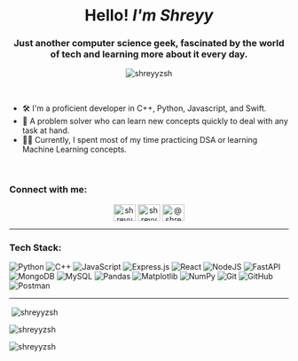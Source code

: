 <h1 align="center">Hello! <em>I'm Shreyy</em> </h1>
<h3 align="center">Just another computer science geek, fascinated by the world of tech and learning more about it every day.</h3>
<p align="center"> <img src="https://komarev.com/ghpvc/?username=shreyyzsh&label=Profile%20views&color=0e75b6&style=flat" alt="shreyyzsh" /> </p>
<br>

- 🛠️  I'm a proficient developer in C++, Python, Javascript, and Swift.
- :seedling: A problem solver who can learn new concepts quickly to deal with any task at hand.
- 🧑‍💻 Currently, I spent most of my time practicing DSA or learning Machine Learning concepts.
<br>

<h3 align="left">Connect with me:</h3>
<p align="center">
<a href="https://x.com/shreyy0fvcks" target="blank"><img align="center" src="https://raw.githubusercontent.com/rahuldkjain/github-profile-readme-generator/master/src/images/icons/Social/twitter.svg" alt="shreyy0fvcks" height="30" width="40" /></a>
<a href="https://linkedin.com/in/shreyyzsh" target="blank"><img align="center" src="https://raw.githubusercontent.com/rahuldkjain/github-profile-readme-generator/master/src/images/icons/Social/linked-in-alt.svg" alt="shreyyzsh" height="30" width="40" /></a>
<a href="https://medium.com/@shreyyzsh" target="blank"><img align="center" src="https://raw.githubusercontent.com/rahuldkjain/github-profile-readme-generator/master/src/images/icons/Social/medium.svg" alt="@shreyyzsh" height="30" width="40" /></a>
</p>

---

<h3 align="left">Tech Stack: </h3>
  
![Python](https://img.shields.io/badge/python-3670A0?style=for-the-badge&logo=python&logoColor=ffdd54) ![C++](https://img.shields.io/badge/c++-%2300599C.svg?style=for-the-badge&logo=c%2B%2B&logoColor=white) ![JavaScript](https://img.shields.io/badge/javascript-%23323330.svg?style=for-the-badge&logo=javascript&logoColor=%23F7DF1E)
![Express.js](https://img.shields.io/badge/express.js-%23404d59.svg?style=for-the-badge&logo=express&logoColor=%2361DAFB) ![React](https://img.shields.io/badge/react-%2320232a.svg?style=for-the-badge&logo=react&logoColor=%2361DAFB) ![NodeJS](https://img.shields.io/badge/node.js-6DA55F?style=for-the-badge&logo=node.js&logoColor=white) ![FastAPI](https://img.shields.io/badge/FastAPI-005571?style=for-the-badge&logo=fastapi)
![MongoDB](https://img.shields.io/badge/MongoDB-%234ea94b.svg?style=for-the-badge&logo=mongodb&logoColor=white) ![MySQL](https://img.shields.io/badge/mysql-4479A1.svg?style=for-the-badge&logo=mysql&logoColor=white)
![Pandas](https://img.shields.io/badge/pandas-%23150458.svg?style=for-the-badge&logo=pandas&logoColor=white) ![Matplotlib](https://img.shields.io/badge/Matplotlib-%23ffffff.svg?style=for-the-badge&logo=Matplotlib&logoColor=black) ![NumPy](https://img.shields.io/badge/numpy-%23013243.svg?style=for-the-badge&logo=numpy&logoColor=white)
![Git](https://img.shields.io/badge/git-%23F05033.svg?style=for-the-badge&logo=git&logoColor=white) ![GitHub](https://img.shields.io/badge/github-%23121011.svg?style=for-the-badge&logo=github&logoColor=white) ![Postman](https://img.shields.io/badge/Postman-FF6C37?style=for-the-badge&logo=postman&logoColor=white)

---

<p>&nbsp;<img align="center" src="https://github-readme-stats.vercel.app/api?username=shreyyzsh&show_icons=true&locale=en" alt="shreyyzsh" /></p>
<p><img align="center" src="https://github-readme-stats.vercel.app/api/top-langs?username=shreyyzsh&show_icons=true&locale=en&layout=compact" alt="shreyyzsh" /></p> 
<p><img align="center" src="https://github-readme-streak-stats.herokuapp.com/?user=shreyyzsh&" alt="shreyyzsh" /></p>



